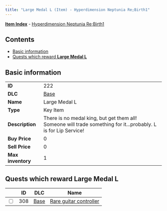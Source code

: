 ```yaml
---
title: "Large Medal L (Item) - Hyperdimension Neptunia Re;Birth1"
---
```


[**Item Index**](/neptunia/rb1/item/index.html) - [Hyperdimension Neptunia Re;Birth1](/neptunia/rb1)

## Contents

- [Basic information](#basic-information)
- [Quests which reward **Large Medal L**](#quests-which-reward-large-medal-l)

## Basic information

|   |   |
| -- | -- |
| **ID** | 222 |
| **DLC** | [Base](/neptunia/rb1/dlc/1-base.html) |
| **Name** | Large Medal L |
| **Type** | Key Item |
| **Description** | There is no medal king, but get them all! Someone will trade something for it...probably. L is for Lip Service! |
| **Buy Price** | 0 |
| **Sell Price** | 0 |
| **Max inventory** | 1 |


## Quests which reward **Large Medal L**

|    | ID | DLC | Name |
| -- | -- | --- | ---- |
| <input type="checkbox" id="rb1-quest-1-308" class="trackbox" /> | 308 | [Base](/neptunia/rb1/dlc/1-base.html) | [Rare guitar controller](/neptunia/rb1/quest/1-308-rare-guitar-controller.html) |
